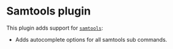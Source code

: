 # Samtools plugin

This plugin adds support for [`samtools`](http://www.htslib.org/):

-   Adds autocomplete options for all samtools sub commands.
